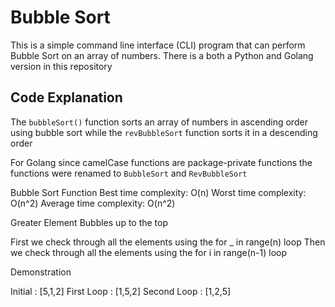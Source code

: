 # Bubble Sort

This is a simple command line interface (CLI) program that can perform Bubble Sort on an array of numbers. There is a both a Python and Golang version in this repository

## Code Explanation

The `bubbleSort()` function sorts an array of numbers in ascending order using bubble sort while the `revBubbleSort` function sorts it in a descending order

For Golang since camelCase functions are package-private functions the functions were renamed to `BubbleSort` and `RevBubbleSort`

Bubble Sort Function
    Best time complexity: O(n)
    Worst time complexity: O(n^2)
    Average time complexity: O(n^2)

Greater Element Bubbles up to the top

First we check through all the elements using the for _ in range(n) loop
Then we check through all the elements using the for i in range(n-1) loop

Demonstration

Initial : [5,1,2]
First Loop : [1,5,2]
Second Loop : [1,2,5]